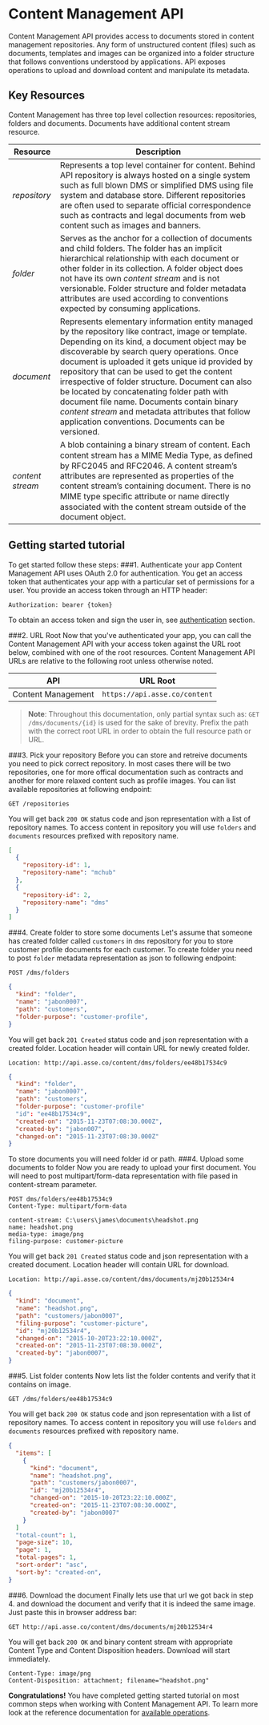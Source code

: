 Content Management API 
======================
Content Management API provides access to documents stored in content management repositories. Any form of unstructured content (files) such as documents, templates and images can be organized into a folder structure that follows conventions understood by applications. API exposes operations to upload and download content and manipulate its metadata.
   
Key Resources
-------------
Content Management has three top level collection resources: repositories, folders and documents. Documents have additional content stream resource.

Resource | Description
----------- |-----------
*repository*  | Represents a top level container for content. Behind API repository is always hosted on a single system such as full blown DMS or simplified DMS using file system and database store. Different repositories are often used to separate official correspondence such as contracts and legal documents from web content such as images and banners.
*folder*      | Serves as the anchor for a collection of documents and child folders. The folder has an implicit hierarchical relationship with each document or other folder in its collection. A folder object does not have its own *content stream* and is not versionable. Folder structure and folder metadata attributes are used according to conventions expected by consuming applications.
*document*    | Represents elementary information entity managed by the repository like contract, image or template. Depending on its kind, a document object may be discoverable by search query operations. Once document is uploaded it gets unique id provided by repository that can be used to get the content irrespective of folder structure. Document can also be located by concatenating folder path with document file name. Documents contain binary *content stream* and metadata attributes that follow application conventions. Documents can be versioned.
*content stream* | A blob containing a binary stream of content. Each content stream has a MIME Media Type, as deﬁned by RFC2045 and RFC2046. A content stream’s attributes are represented as properties of the content stream’s containing document. There is no MIME type speciﬁc attribute or name directly associated with the content stream outside of the document object.

Getting started tutorial
---------------
To get started follow these steps:
###1. Authenticate your app
Content Management API uses OAuth 2.0 for authentication. You get an access token that authenticates your app with a particular set of permissions for a user. You provide an access token through an HTTP header:
```
Authorization: bearer {token}
```
To obtain an access token and sign the user in, see [authentication]() section.

###2. URL Root
Now that you've authenticated your app, you can call the Content Management API with your access token against the URL root below, combined with one of the root resources.  Content Management API URLs are relative to the following root unless otherwise noted.

API | URL Root
--------|---------
Content Management | `https://api.asse.co/content`

> **Note**: Throughout this documentation, only partial syntax such as: 
`GET /dms/documents/{id}` is used for the sake of brevity. 
Prefix the path with the correct root URL in order to obtain the full resource path or URL.

###3. Pick your repository
Before you can store and retreive documents you need to pick correct repository. In most cases there will be two repositories, one for more offical documentation such as contracts and another for more relaxed content such as profile images.
You can list available repositories at following endpoint:
```
GET /repositories
```
You will get back `200 OK` status code and json representation with a list of repository names. To access content in repository you will use `folders` and `documents` resources prefixed with repository name.
```json
[
  {
    "repository-id": 1,
    "repository-name": "mchub"
  },
  {
    "repository-id": 2,
    "repository-name": "dms"
  }
]
```


###4. Create folder to store some documents
Let's assume that someone has created folder called `customers` in `dms` repository for you to store customer profile documents for each customer.
To create folder you need to post `folder` metadata representation as json to following endpoint:

```
POST /dms/folders
```

```json
{
  "kind": "folder", 
  "name": "jabon0007",
  "path": "customers", 
  "folder-purpose": "customer-profile",
}
```
You will get back `201 Created` status code and json representation with a created folder. Location header will contain URL for newly created folder.
```
Location: http://api.asse.co/content/dms/folders/ee48b17534c9
```

```json
{
  "kind": "folder",
  "name": "jabon0007",
  "path": "customers",
  "folder-purpose": "customer-profile"
  "id": "ee48b17534c9",
  "created-on": "2015-11-23T07:08:30.000Z", 
  "created-by": "jabon007", 
  "changed-on": "2015-11-23T07:08:30.000Z"
}
```
To store documents you will need folder id or path.
###4. Upload some documents to folder
Now you are ready to upload your first document. You will need to post multipart/form-data representation with file pased in content-stream parameter.

```
POST dms/folders/ee48b17534c9
Content-Type: multipart/form-data

content-stream: C:\users\james\documents\headshot.png
name: headshot.png
media-type: image/png
filing-purpose: customer-picture
```
You will get back `201 Created` status code and json representation with a created document. Location header will contain URL for download.

```
Location: http://api.asse.co/content/dms/documents/mj20b12534r4
```
```json
{
  "kind": "document",
  "name": "headshot.png",
  "path": "customers/jabon0007",
  "filing-purpose": "customer-picture",   
  "id": "mj20b12534r4",
  "changed-on": "2015-10-20T23:22:10.000Z",
  "created-on": "2015-11-23T07:08:30.000Z",
  "created-by": "jabon0007",
}
```
###5. List folder contents
Now lets list the folder contents and verify that it contains on image.
```
GET /dms/folders/ee48b17534c9
```

You will get back `200 OK` status code and json representation with a list of repository names. To access content in repository you will use `folders` and `documents` resources prefixed with repository name.
```json
{
  "items": [
    {
      "kind": "document",
      "name": "headshot.png",
      "path": "customers/jabon0007",  
      "id": "mj20b12534r4",
      "changed-on": "2015-10-20T23:22:10.000Z",
      "created-on": "2015-11-23T07:08:30.000Z",
      "created-by": "jabon0007"
    }
  ]
  "total-count": 1, 
  "page-size": 10,
  "page": 1,
  "total-pages": 1,
  "sort-order": "asc", 
  "sort-by": "created-on",  
}
```
###6. Download the document
Finally lets use that url we got back in step 4. and download the document and verify that it is indeed the same image.
Just paste this in browser address bar:
```
GET http://api.asse.co/content/dms/documents/mj20b12534r4
```
You will get back `200 OK` and binary content stream with appropriate Content Type and Content Disposition headers. Download will start immediately.
```
Content-Type: image/png
Content-Disposition: attachment; filename="headshot.png"
``` 

**Congratulations!** You have completed getting started tutorial on most common steps when working with Content Management API. To learn more look at the reference documentation for [available operations](swagger-ui).
